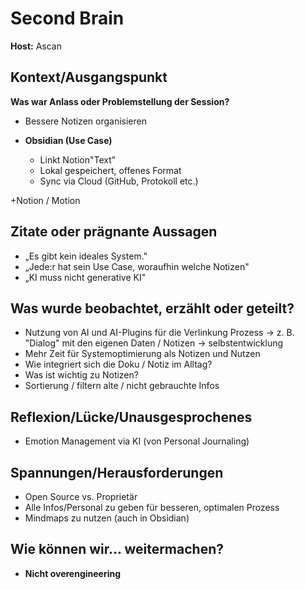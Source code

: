 # Second Brain

**Host:** Ascan

## Kontext/Ausgangspunkt

**Was war Anlass oder Problemstellung der Session?**

* Bessere Notizen organisieren  
* **Obsidian (Use Case)**

  * Linkt Notion"Text"  
  * Lokal gespeichert, offenes Format  
  * Sync via Cloud (GitHub, Protokoll etc.)

+Notion / Motion

## Zitate oder prägnante Aussagen

* „Es gibt kein ideales System."  
* „Jede:r hat sein Use Case, woraufhin welche Notizen"  
* „KI muss nicht generative KI"

## Was wurde beobachtet, erzählt oder geteilt?

* Nutzung von AI und AI-Plugins für die Verlinkung Prozess → z. B. "Dialog" mit den eigenen Daten / Notizen → selbstentwicklung  
* Mehr Zeit für Systemoptimierung als Notizen und Nutzen  
* Wie integriert sich die Doku / Notiz im Alltag?  
* Was ist wichtig zu Notizen?   
* Sortierung / filtern alte / nicht gebrauchte Infos

## Reflexion/Lücke/Unausgesprochenes

* Emotion Management via KI (von Personal Journaling)

## Spannungen/Herausforderungen

* Open Source vs. Proprietär  
* Alle Infos/Personal zu geben für besseren, optimalen Prozess  
* Mindmaps zu nutzen (auch in Obsidian)

## Wie können wir... weitermachen?

* **Nicht overengineering**